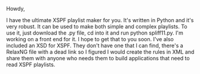 Howdy, 

I have the ultimate XSPF playlist maker for you. It's written in Python and it's very robust. It can be used to make both simple and complex playlists. To use it, just download the .py file, cd into it 
and run python spliff11.py. I'm working on a front end for it. I hope to get that to you soon. I've also included an XSD for XSPF. They don't have one that I can find, there's a RelaxNG file with
a dead link so I figured I would create the rules in XML and share them with anyone who needs them to build applications that need to read XSPF playlists.
